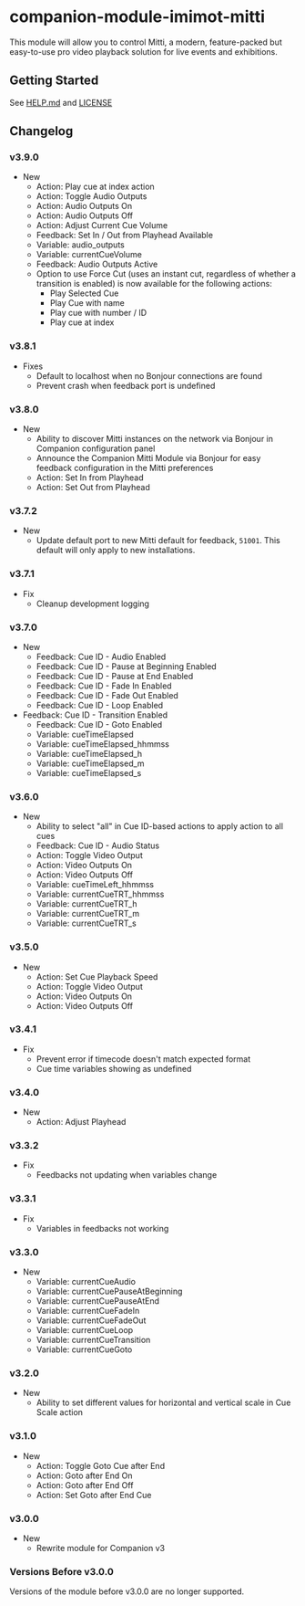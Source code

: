 # companion-module-imimot-mitti

This module will allow you to control Mitti, a modern, feature-packed but easy-to-use pro video playback solution for live events and exhibitions.

## Getting Started

See [HELP.md](./companion/HELP.md) and [LICENSE](./LICENSE)

## Changelog

### v3.9.0

- New
  - Action: Play cue at index action
  - Action: Toggle Audio Outputs
  - Action: Audio Outputs On
  - Action: Audio Outputs Off
  - Action: Adjust Current Cue Volume
  - Feedback: Set In / Out from Playhead Available
  - Variable: audio_outputs
  - Variable: currentCueVolume
  - Feedback: Audio Outputs Active
  - Option to use Force Cut (uses an instant cut, regardless of whether a transition is enabled) is now available for the following actions:
    - Play Selected Cue
    - Play Cue with name
    - Play cue with number / ID
    - Play cue at index

### v3.8.1

- Fixes
  - Default to localhost when no Bonjour connections are found
  - Prevent crash when feedback port is undefined

### v3.8.0

- New
  - Ability to discover Mitti instances on the network via Bonjour in Companion configuration panel
  - Announce the Companion Mitti Module via Bonjour for easy feedback configuration in the Mitti preferences
  - Action: Set In from Playhead
  - Action: Set Out from Playhead

### v3.7.2

- New
  - Update default port to new Mitti default for feedback, `51001`. This default will only apply to new installations.

### v3.7.1

- Fix
  - Cleanup development logging

### v3.7.0

- New
  - Feedback: Cue ID - Audio Enabled
  - Feedback: Cue ID - Pause at Beginning Enabled
  - Feedback: Cue ID - Pause at End Enabled
  - Feedback: Cue ID - Fade In Enabled
  - Feedback: Cue ID - Fade Out Enabled
  - Feedback: Cue ID - Loop Enabled
- Feedback: Cue ID - Transition Enabled
  - Feedback: Cue ID - Goto Enabled
  - Variable: cueTimeElapsed
  - Variable: cueTimeElapsed_hhmmss
  - Variable: cueTimeElapsed_h
  - Variable: cueTimeElapsed_m
  - Variable: cueTimeElapsed_s

### v3.6.0

- New
  - Ability to select "all" in Cue ID-based actions to apply action to all cues
  - Feedback: Cue ID - Audio Status
  - Action: Toggle Video Output
  - Action: Video Outputs On
  - Action: Video Outputs Off
  - Variable: cueTimeLeft_hhmmss
  - Variable: currentCueTRT_hhmmss
  - Variable: currentCueTRT_h
  - Variable: currentCueTRT_m
  - Variable: currentCueTRT_s

### v3.5.0

- New
  - Action: Set Cue Playback Speed
  - Action: Toggle Video Output
  - Action: Video Outputs On
  - Action: Video Outputs Off

### v3.4.1

- Fix
  - Prevent error if timecode doesn't match expected format
  - Cue time variables showing as undefined

### v3.4.0

- New
  - Action: Adjust Playhead

### v3.3.2

- Fix
  - Feedbacks not updating when variables change

### v3.3.1

- Fix
  - Variables in feedbacks not working

### v3.3.0

- New
  - Variable: currentCueAudio
  - Variable: currentCuePauseAtBeginning
  - Variable: currentCuePauseAtEnd
  - Variable: currentCueFadeIn
  - Variable: currentCueFadeOut
  - Variable: currentCueLoop
  - Variable: currentCueTransition
  - Variable: currentCueGoto

### v3.2.0

- New
  - Ability to set different values for horizontal and vertical scale in Cue Scale action

### v3.1.0

- New
  - Action: Toggle Goto Cue after End
  - Action: Goto after End On
  - Action: Goto after End Off
  - Action: Set Goto after End Cue

### v3.0.0

- New
  - Rewrite module for Companion v3

### Versions Before v3.0.0

Versions of the module before v3.0.0 are no longer supported.
